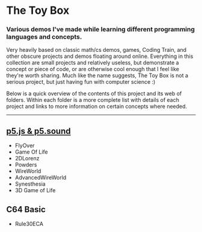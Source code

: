 # The Toy Box
### Various demos I've made while learning different programming languages and concepts.

Very heavily based on classic math/cs demos, games, Coding Train, and other obscure projects and demos floating around online. Everything in this collection are small projects and relatively useless, but demonstrate a concept or piece of code, or are otherwise cool enough that I feel like they're worth sharing. Much like the name suggests, The Toy Box is not a serious project, but just having fun with computer science :)

Below is a quick overview of the contents of this project and its web of folders. Within each folder is a more complete list with details of each project and links to more information on certain concepts where needed.

-------

## [p5.js & p5.sound](/p5.js&p5.sound/README.md)
<ul>
<li>FlyOver</li>
<li>Game Of Life</li>
<li>2DLorenz</li>
<li>Powders</li>
<li>WireWorld</li>
<li>AdvancedWireWorld</li>
<li>Synesthesia</li>
<li>3D Game of Life</li>
</ul>


## C64 Basic
<ul>
<li>Rule30ECA</li>
</ul>

